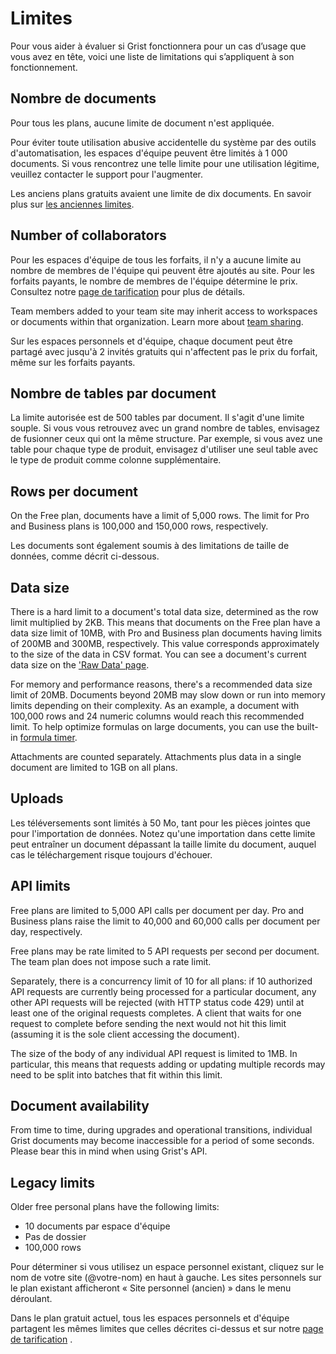 # Limites

Pour vous aider à évaluer si Grist fonctionnera pour un cas d’usage que vous avez en tête, voici une liste de limitations qui s’appliquent à son fonctionnement.

## Nombre de documents

Pour tous les plans, aucune limite de document n'est appliquée.

Pour éviter toute utilisation abusive accidentelle du système par des outils d'automatisation, les espaces d'équipe peuvent être limités à 1 000 documents. Si vous rencontrez une telle limite pour une utilisation légitime, veuillez contacter le support pour l'augmenter.

Les anciens plans gratuits avaient une limite de dix documents. En savoir plus sur [les anciennes limites](#legacy-limits).

## Number of collaborators

Pour les espaces d'équipe de tous les forfaits, il n'y a aucune limite au nombre de membres de l'équipe qui peuvent être ajoutés au site. Pour les forfaits payants, le nombre de membres de l'équipe détermine le prix. Consultez notre [page de tarification](https://www.getgrist.com/pricing) pour plus de détails.

Team members added to your team site may inherit access to workspaces or documents within that organization. Learn more about [team sharing](team-sharing.md).

Sur les espaces personnels et d'équipe, chaque document peut être partagé avec jusqu'à 2 invités gratuits qui n'affectent pas le prix du forfait, même sur les forfaits payants.

## Nombre de tables par document

La limite autorisée est de 500 tables par document. Il s'agit d'une limite souple. Si vous vous retrouvez avec un grand nombre de tables, envisagez de fusionner ceux qui ont la même structure. Par exemple, si vous avez une table pour chaque type de produit, envisagez d'utiliser une seul table avec le type de produit comme colonne supplémentaire.

## Rows per document

On the Free plan, documents have a limit of 5,000 rows. The limit for Pro and Business plans is 100,000 and 150,000 rows, respectively.

Les documents sont également soumis à des limitations de taille de données, comme décrit ci-dessous.

## Data size

There is a hard limit to a document's total data size, determined as the row limit multiplied by 2KB. This means that documents on the Free plan have a data size limit of 10MB, with Pro and Business plan documents having limits of 200MB and 300MB, respectively. This value corresponds approximately to the size of the data in CSV format. You can see a document's current data size on the ['Raw Data' page](https://support.getgrist.com/raw-data/#usage).

For memory and performance reasons, there's a recommended data size limit of 20MB. Documents beyond 20MB may slow down or run into memory limits depending on their complexity. As an example, a document with 100,000 rows and 24 numeric columns would reach this recommended limit. To help optimize formulas on large documents, you can use the built-in [formula timer](https://support.getgrist.com/formula-timer/).

Attachments are counted separately. Attachments plus data in a single document are limited to 1GB on all plans.

## Uploads

Les téléversements sont limités à 50 Mo, tant pour les pièces jointes que pour l'importation de données. Notez qu'une importation dans cette limite peut entraîner un document dépassant la taille limite du document, auquel cas le téléchargement risque toujours d'échouer.

## API limits

Free plans are limited to 5,000 API calls per document per day. Pro and Business plans raise the limit to 40,000 and 60,000 calls per document per day, respectively.

Free plans may be rate limited to 5 API requests per second per document. The team plan does not impose such a rate limit.

Separately, there is a concurrency limit of 10 for all plans: if 10 authorized API requests are currently being processed for a particular document, any other API requests will be rejected (with HTTP status code 429) until at least one of the original requests completes.  A client that waits for one request to complete before sending the next would not hit this limit (assuming it is the sole client accessing the document).

The size of the body of any individual API request is limited to 1MB. In particular, this means that requests adding or updating multiple records may need to be split into batches that fit within this limit.

## Document availability

From time to time, during upgrades and operational transitions, individual Grist documents may become inaccessible for a period of some seconds. Please bear this in mind when using Grist's API.

## Legacy limits

Older free personal plans have the following limits:

- 10 documents par espace d'équipe
- Pas de dossier
- 100,000 rows

Pour déterminer si vous utilisez un espace personnel existant, cliquez sur le nom de votre site (@votre-nom) en haut à gauche. Les sites personnels sur le plan existant afficheront « Site personnel (ancien) » dans le menu déroulant.

Dans le plan gratuit actuel, tous les espaces personnels et d'équipe partagent les mêmes limites que celles décrites ci-dessus et sur notre [page de tarification](https://www.getgrist.com/pricing) .
